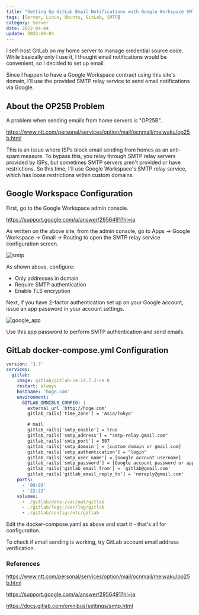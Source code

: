 ```yaml
---
title: "Setting Up GitLab Email Notifications with Google Workspace SMTP Relay in Docker Compose"
tags: [Server, Linux, Ubuntu, GitLab, SMTP]
category: Server
date: 2022-04-04
update: 2022-04-04
---
```


I self-host GitLab on my home server to manage credential source code.
While basically only I use it, I thought email notifications would be convenient, so I decided to set up email.

Since I happen to have a Google Workspace contract using this site's domain, I'll use the provided SMTP relay service to send email notifications via Google.

## About the OP25B Problem

A problem when sending emails from home servers is "OP25B".

<https://www.ntt.com/personal/services/option/mail/ocnmail/meiwaku/op25b.html>

This is an issue where ISPs block email sending from homes as an anti-spam measure.
To bypass this, you relay through SMTP relay servers provided by ISPs, but sometimes SMTP servers aren't provided or have restrictions.
So this time, I'll use Google Workspace's SMTP relay service, which has loose restrictions within custom domains.

## Google Workspace Configuration

First, go to the Google Workspace admin console.

<https://support.google.com/a/answer/2956491?hl=ja>

As written on the above site,
from the admin console, go to Apps -> Google Workspace -> Gmail -> Routing to open the SMTP relay service configuration screen.

![smtp](./images/2022-04-04-gitlab.png)

As shown above, configure:

- Only addresses in domain
- Require SMTP authentication
- Enable TLS encryption

Next, if you have 2-factor authentication set up on your Google account,
issue an app password in your account settings.

![google_app](./images/google_app_password.png)

Use this app password to perform SMTP authentication and send emails.

## GitLab docker-compose.yml Configuration

```yaml
version: '3.7'
services:
  gitlab:
    image: gitlab/gitlab-ce:14.7.2-ce.0
    restart: always
    hostname: 'hoge.com'
    environment:
      GITLAB_OMNIBUS_CONFIG: |
        external_url 'http://hoge.com'
        gitlab_rails['time_zone'] = 'Asia/Tokyo'

        # mail
        gitlab_rails['smtp_enable'] = true
        gitlab_rails['smtp_address'] = "smtp-relay.gmail.com"
        gitlab_rails['smtp_port'] = 587
        gitlab_rails['smtp_domain'] = [custom domain or gmail.com]
        gitlab_rails['smtp_authentication'] = "login"
        gitlab_rails['smtp_user_name'] = [Google account username]
        gitlab_rails['smtp_password'] = [Google account password or app password]
        gitlab_rails['gitlab_email_from'] = 'gitlab@gmail.com'
        gitlab_rails['gitlab_email_reply_to'] = 'noreply@gmail.com'
    ports:
      - '80:80'
      - '22:22'
    volumes:
      - ./gitlab/data:/var/opt/gitlab
      - ./gitlab/logs:/var/log/gitlab
      - ./gitlab/config:/etc/gitlab
```

Edit the docker-compose.yaml as above and start it - that's all for configuration.

To check if email sending is working, try GitLab account email address verification.

### References

<https://www.ntt.com/personal/services/option/mail/ocnmail/meiwaku/op25b.html>

<https://support.google.com/a/answer/2956491?hl=ja>

<https://docs.gitlab.com/omnibus/settings/smtp.html>